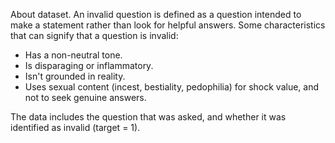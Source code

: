 About dataset.
An invalid question is defined as a question intended to make a statement rather than look for helpful answers. Some characteristics that can signify that a question is invalid:

- Has a non-neutral tone.
- Is disparaging or inflammatory.
- Isn't grounded in reality.
- Uses sexual content (incest, bestiality, pedophilia) for shock value, and not to seek genuine answers.

The data includes the question that was asked, and whether it was identified as invalid (target = 1).
